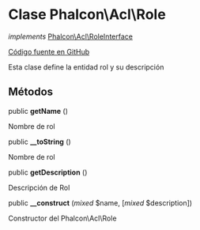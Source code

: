 # Clase **Phalcon\\Acl\\Role**

*implements* [Phalcon\Acl\RoleInterface](/[[language]]/[[version]]/api/Phalcon_Acl_RoleInterface)

<a href="https://github.com/phalcon/cphalcon/blob/master/phalcon/acl/role.zep" class="btn btn-default btn-sm">Código fuente en GitHub</a>

Esta clase define la entidad rol y su descripción

## Métodos

public **getName** ()

Nombre de rol

public **__toString** ()

Nombre de rol

public **getDescription** ()

Descripción de Rol

public **__construct** (*mixed* $name, [*mixed* $description])

Constructor del Phalcon\\Acl\\Role